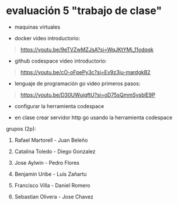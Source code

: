 # evaluación 5 "trabajo de clase"

- maquinas virtuales

- docker
 video introductorio:
 >https://youtu.be/9eTVZwMZJsA?si=WqJKtYMj_11odqqk

- github codespace 
video introductorio:
>https://youtu.be/cO-oFpePy3c?si=Ev9z3ju-mardgkB2

- lenguaje de programación go
video primeros pasos:
>https://youtu.be/D30UWujqftU?si=oD75sQmmSysblE9P

- configurar la herramienta codespace

- en clase crear servidor http go usando la herramienta codespace



grupos (2p):

1. Rafael Martorell - Juan Beleño

2. Catalina Toledo - Diego Gonzalez 

3. Jose Aylwin - Pedro Flores

4. Benjamin Uribe - Luis Zañartu

5. Francisco Villa - Daniel Romero

6. Sebastian Olivera - Jose Chavez
